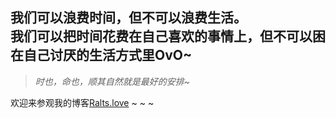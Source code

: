 ## 我们可以浪费时间，但不可以浪费生活。<br>我们可以把时间花费在自己喜欢的事情上，但不可以困在自己讨厌的生活方式里OvO~

> *时也，命也，顺其自然就是最好的安排~* 

欢迎来参观我的博客[Ralts.love](http://ralts.love) ~ ~ ~